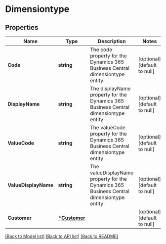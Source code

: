 # Dimensiontype

## Properties
Name | Type | Description | Notes
------------ | ------------- | ------------- | -------------
**Code** | **string** | The code property for the Dynamics 365 Business Central dimensiontype entity | [optional] [default to null]
**DisplayName** | **string** | The displayName property for the Dynamics 365 Business Central dimensiontype entity | [optional] [default to null]
**ValueCode** | **string** | The valueCode property for the Dynamics 365 Business Central dimensiontype entity | [optional] [default to null]
**ValueDisplayName** | **string** | The valueDisplayName property for the Dynamics 365 Business Central dimensiontype entity | [optional] [default to null]
**Customer** | [***Customer**](customer.md) |  | [optional] [default to null]

[[Back to Model list]](../README.md#documentation-for-models) [[Back to API list]](../README.md#documentation-for-api-endpoints) [[Back to README]](../README.md)



